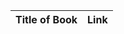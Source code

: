 <table>
    <thead>
      <tr>
        <th>Title of Book</th>
        <th>Link</th>
      </tr>
    </thead>
    <tbody>
    </tbody>
  </table>
